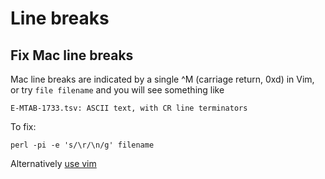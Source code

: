 # Line breaks

## Fix Mac line breaks

Mac line breaks are indicated by a single ^M (carriage return, 0xd) in Vim, or try `file filename` and you will see something like

```
E-MTAB-1733.tsv: ASCII text, with CR line terminators
```

To fix:

```
perl -pi -e 's/\r/\n/g' filename
```

Alternatively [use vim](http://stackoverflow.com/questions/811193/how-to-convert-the-m-linebreak-to-normal-linebreak-in-a-file-opened-in-vim/811208#811208)
